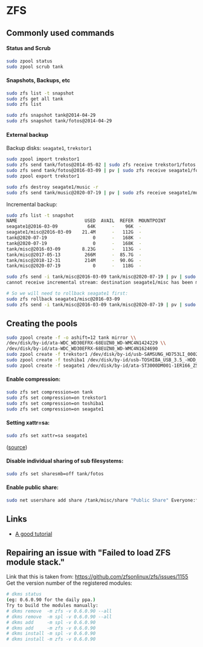 # ZFS

## Commonly used commands

#### Status and Scrub

```sh
sudo zpool status
sudo zpool scrub tank
```

#### Snapshots, Backups, etc

```sh
sudo zfs list -t snapshot
sudo zfs get all tank
sudo zfs list

sudo zfs snapshot tank@2014-04-29
sudo zfs snapshot tank/fotos@2014-04-29
```

#### External backup

Backup disks: `seagate1`, `trekstor1`

```sh
sudo zpool import trekstor1
sudo zfs send tank/fotos@2014-05-02 | sudo zfs receive trekstor1/fotos
sudo zfs send tank/fotos@2016-03-09 | pv | sudo zfs receive seagate1/fotos
sudo zpool export trekstor1
```

```bash
sudo zfs destroy seagate1/music -r
sudo zfs send tank/music@2020-07-19 | pv | sudo zfs receive seagate1/music
```

Incremental backup:

```bash
sudo zfs list -t snapshot
NAME                         USED  AVAIL  REFER  MOUNTPOINT
seagate1@2016-03-09           64K      -    96K  -
seagate1/misc@2016-03-09    21.4M      -   112G  -
tank@2020-07-19                 0      -   168K  -
tank@2020-07-19                 0      -   168K  -
tank/misc@2016-03-09        8.23G      -   113G  -
tank/misc@2017-05-13         266M      -  85.7G  -
tank/misc@2018-12-31         214M      -  90.0G  -
tank/misc@2020-07-19            0      -   118G  -

sudo zfs send -i tank/misc@2016-03-09 tank/misc@2020-07-19 | pv | sudo zfs receive seagate1/misc
cannot receive incremental stream: destination seagate1/misc has been modified

# So we will need to rollback seagate1 first:
sudo zfs rollback seagate1/misc@2016-03-09
sudo zfs send -i tank/misc@2016-03-09 tank/misc@2020-07-19 | pv | sudo zfs receive seagate1/misc
```

## Creating the pools

```bash
sudo zpool create -f -o ashift=12 tank mirror \\
/dev/disk/by-id/ata-WDC_WD30EFRX-68EUZN0_WD-WMC4N1424229 \\
/dev/disk/by-id/ata-WDC_WD30EFRX-68EUZN0_WD-WMC4N1624690
sudo zpool create -f trekstor1 /dev/disk/by-id/usb-SAMSUNG_HD753LI_0002CB36-0:0
sudo zpool create -f toshiba1 /dev/disk/by-id/usb-TOSHIBA_USB_3.5_-HDD_001c37ce-0:0
sudo zpool create -f seagate1 /dev/disk/by-id/ata-ST3000DM001-1ER166_Z5028Z7C
```

#### Enable compression:

```bash
sudo zfs set compression=on tank
sudo zfs set compression=on trekstor1
sudo zfs set compression=on toshiba1
sudo zfs set compression=on seagate1
```

#### Setting xattr=sa:

```bash
sudo zfs set xattr=sa seagate1
```
([source](https://www.reddit.com/r/zfs/comments/44dm4l/setting_xattrsa_after_the_fact/))

#### Disable individual sharing of sub filesystems:

```bash
sudo zfs set sharesmb=off tank/fotos
```

#### Enable public share:

```bash
sudo net usershare add share /tank/misc/share "Public Share" Everyone:f guest_ok=yes
```

## Links

- [A good tutorial](https://pthree.org/2012/04/17/install-zfs-on-debian-gnulinux/)

## Repairing an issue with "Failed to load ZFS module stack."

Link that this is taken from: https://github.com/zfsonlinux/zfs/issues/1155
Get the version number of the registered modules:

```bash
# dkms status
(eg: 0.6.0.90 for the daily ppa.)
Try to build the modules manually:
# dkms remove  -m zfs -v 0.6.0.90 --all
# dkms remove  -m spl -v 0.6.0.90 --all
# dkms add     -m spl -v 0.6.0.90
# dkms add     -m zfs -v 0.6.0.90
# dkms install -m spl -v 0.6.0.90
# dkms install -m zfs -v 0.6.0.90
```
